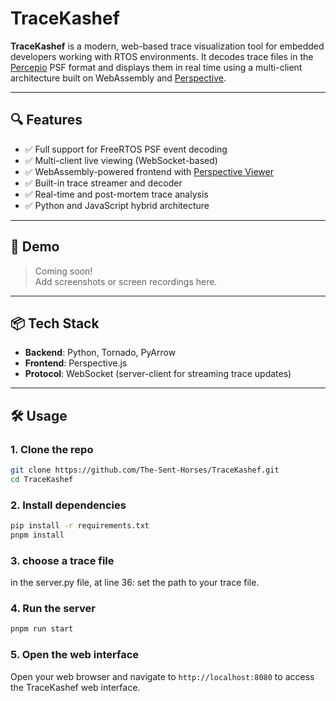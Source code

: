 # TraceKashef

**TraceKashef** is a modern, web-based trace visualization tool for embedded developers working with RTOS environments. It decodes trace files in the [Percepio](https://percepio.com) PSF format and displays them in real time using a multi-client architecture built on WebAssembly and [Perspective](https://github.com/finos/perspective).

---

## 🔍 Features

- ✅ Full support for FreeRTOS PSF event decoding
- ✅ Multi-client live viewing (WebSocket-based)
- ✅ WebAssembly-powered frontend with [Perspective Viewer](https://perspective.finos.org/)
- ✅ Built-in trace streamer and decoder
- ✅ Real-time and post-mortem trace analysis
- ✅ Python and JavaScript hybrid architecture

---

## 🚀 Demo

> Coming soon!  
Add screenshots or screen recordings here.

---

## 📦 Tech Stack

- **Backend**: Python, Tornado, PyArrow
- **Frontend**: Perspective.js
- **Protocol**: WebSocket (server-client for streaming trace updates)

---

## 🛠 Usage

### 1. Clone the repo

```bash
git clone https://github.com/The-Sent-Horses/TraceKashef.git
cd TraceKashef
```

### 2. Install dependencies

```bash
pip install -r requirements.txt
pnpm install
``` 

### 3. choose a trace file
in the server.py file, at line 36: set the path to your trace file.  

### 4. Run the server

```bash
pnpm run start
```

### 5. Open the web interface
Open your web browser and navigate to `http://localhost:8080` to access the TraceKashef web interface.